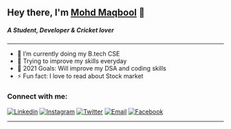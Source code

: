 ## Hey there, I'm [Mohd Maqbool][website] 👋
##### A Student, Developer & Cricket lover
---
- 🔭 I’m currently doing my B.tech CSE
- 🌱 Trying to improve my skills everyday
- 🥅 2021 Goals: Will improve my DSA and coding skills
- ⚡ Fun fact: I love to read about Stock market 

### Connect with me:

[![Linkedin](https://img.shields.io/badge/LinkedIn-blue.svg?style=for-the-badge&logo=linkedin)][linkedin]
[![Instagram](https://img.shields.io/badge/Instagram-gray.svg?style=for-the-badge&logo=instagram)][instagram]
[![Twitter](https://img.shields.io/badge/Twitter-skyblue.svg?style=for-the-badge&logo=twitter)][twitter]
[![Email](https://img.shields.io/badge/Email-gray?style=for-the-badge&logo=google-chat)](mailto:maqboolraza4@gmail.com)
[![Facebook](https://img.shields.io/badge/Facebook-skyblue?style=for-the-badge&logo=facebook)][facebook]
<br />

---



[website]: https://maqbull.github.io/portfolio/
[twitter]: https://twitter.com/I_amMaqbool
[instagram]: https://www.instagram.com/_maqbool__
[linkedin]: https://linkedin.com/in/mohd-maqbool
[facebook]: https://www.facebook.com/maqbool.alam.562/
